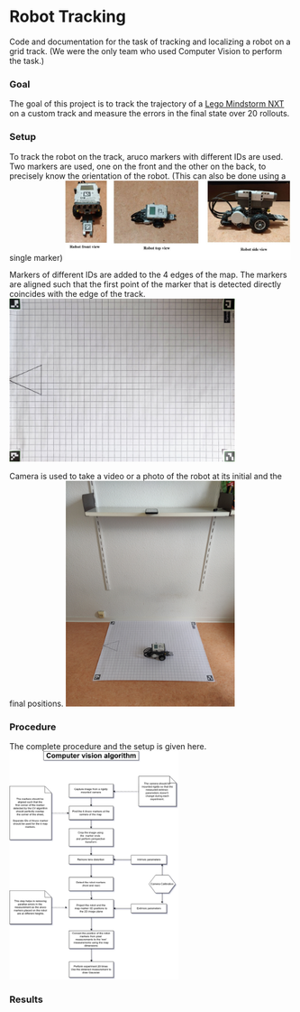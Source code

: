 # Robot Tracking
Code and documentation for the task of tracking and localizing a robot on a grid track.
(We were the only team who used Computer Vision to perform the task.)

### Goal
The goal of this project is to track the trajectory of a [Lego Mindstorm NXT](https://robots.ieee.org/robots/mindstorms/) on a custom track and measure the errors in the final state over 20 rollouts.

### Setup

To track the robot on the track, aruco markers with different IDs are used.
Two markers are used, one on the front and the other on the back, to precisely know the orientation of the robot. (This can also be done using a single marker)
<img src="/images/collage.jpg" width="400">

Markers of different IDs are added to the 4 edges of the map.
The markers are aligned such that the first point of the marker that is detected directly coincides with the edge of the track. 
<img src="/images/map_small.png" width="400">

Camera is used to take a video or a photo of the robot at its initial and the final positions. 
<img src="/images/apparatus_front_view.png" width="300">

### Procedure
The complete procedure and the setup is given here.
<img src="/images/pipeline.png" width="300">

### Results




